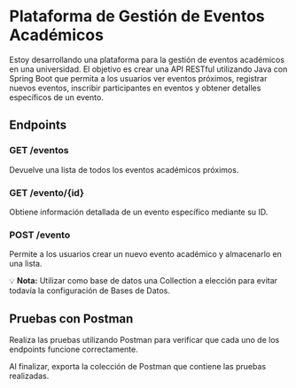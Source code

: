 # Plataforma de Gestión de Eventos Académicos

Estoy desarrollando una plataforma para la gestión de eventos académicos en una universidad. El objetivo es crear una API RESTful utilizando Java con Spring Boot que permita a los usuarios ver eventos próximos, registrar nuevos eventos, inscribir participantes en eventos y obtener detalles específicos de un evento.

## Endpoints

### GET /eventos
Devuelve una lista de todos los eventos académicos próximos.

### GET /evento/{id}
Obtiene información detallada de un evento específico mediante su ID.

### POST /evento
Permite a los usuarios crear un nuevo evento académico y almacenarlo en una lista.

💡 **Nota:** Utilizar como base de datos una Collection a elección para evitar todavía la configuración de Bases de Datos.

## Pruebas con Postman

Realiza las pruebas utilizando Postman para verificar que cada uno de los endpoints funcione correctamente.

Al finalizar, exporta la colección de Postman que contiene las pruebas realizadas.
